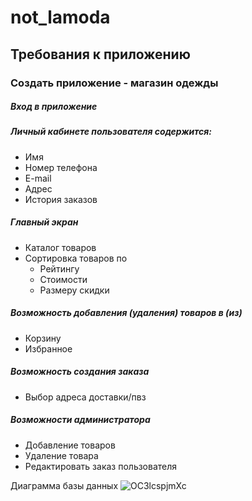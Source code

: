 # not_lamoda

## Требования к приложению

### Создать приложение - магазин одежды
##### Вход в приложение
##### Личный кабинете пользователя содержится:
+ Имя
+ Номер телефона
+ E-mail
+ Адрес
+ История заказов
##### Главный экран
+ Каталог товаров
+ Сортировка товаров по
    + Рейтингу
    + Стоимости
    + Размеру скидки
##### Возможность добавления (удаления) товаров в (из)
+ Корзину
+ Избранное
##### Возможность создания заказа
+ Выбор адреса доставки/пвз
##### Возможности администратора
+ Добавление товаров
+ Удаление товара
+ Редактировать заказ пользователя

Диаграмма базы данных
![OC3lcspjmXc](https://user-images.githubusercontent.com/107422886/209281453-a0124679-ef7a-4d64-8e12-5ce5fabda303.jpg)
